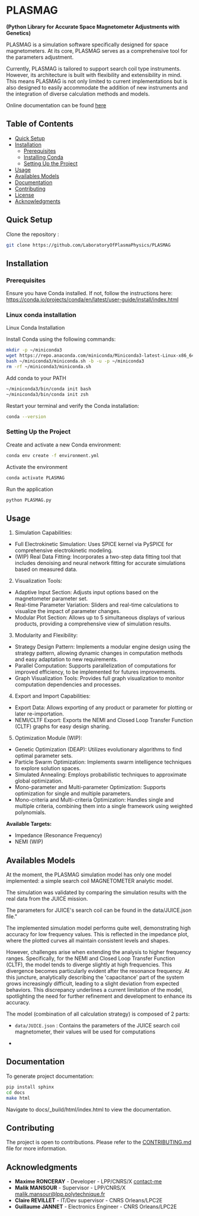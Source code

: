 
# PLASMAG 
**(Python Library for Accurate Space Magnetometer Adjustments with Genetics)**

PLASMAG is a simulation software specifically designed for 
space magnetometers.
At its core, PLASMAG serves as a comprehensive tool for the parameters adjustment.

Currently, PLASMAG is tailored to support search coil type instruments.
However, its architecture is built with flexibility and extensibility in mind. This means PLASMAG is not only limited to current implementations but is also designed to easily accommodate the addition of new instruments and the integration of diverse calculation methods and models. 

Online documentation can be found [here](https://plasmag.readthedocs.io/en/master/)

## Table of Contents

- [Quick Setup](#quick-setup)
- [Installation](#installation)
  - [Prerequisites](#prerequisites)
  - [Installing Conda](#installing-conda)
  - [Setting Up the Project](#setting-up-the-project)
- [Usage](#usage)
- [Availables Models](#availables-models)
- [Documentation](#documentation)
- [Contributing](#contributing)
- [License](#license)
- [Acknowledgments](#acknowledgments)

## Quick Setup

Clone the repository : 

```bash
git clone https://github.com/LaboratoryOfPlasmaPhysics/PLASMAG
```

## Installation

### Prerequisites


Ensure you have Conda installed. If not, follow the instructions here: https://conda.io/projects/conda/en/latest/user-guide/install/index.html

### Linux conda installation

Linux Conda Installation

Install Conda using the following commands:

```bash
mkdir -p ~/miniconda3
wget https://repo.anaconda.com/miniconda/Miniconda3-latest-Linux-x86_64.sh -O ~/miniconda3/miniconda.sh
bash ~/miniconda3/miniconda.sh -b -u -p ~/miniconda3
rm -rf ~/miniconda3/miniconda.sh
```

Add conda to your PATH

```bash
~/miniconda3/bin/conda init bash
~/miniconda3/bin/conda init zsh
```
Restart your terminal and verify the Conda installation:
```bash
conda --version
```

### Setting Up the Project

Create and activate a new Conda environment:

```bash
conda env create -f environment.yml
```

Activate the environment

```bash
conda activate PLASMAG
```

Run the application

```bash
python PLASMAG.py
```

## Usage


1. Simulation Capabilities:

- Full Electrokinetic Simulation: Uses SPICE kernel via PySPICE for comprehensive electrokinetic modeling.
- (WIP) Real Data Fitting: Incorporates a two-step data fitting tool that includes denoising and neural network fitting for accurate simulations based on measured data.

2. Visualization Tools:

- Adaptive Input Section: Adjusts input options based on the magnetometer parameter set.
- Real-time Parameter Variation: Sliders and real-time calculations to visualize the impact of parameter changes.
- Modular Plot Section: Allows up to 5 simultaneous displays of various products, providing a comprehensive view of simulation results.

3. Modularity and Flexibility:

- Strategy Design Pattern: Implements a modular engine design using the strategy pattern, allowing dynamic changes in computation methods and easy adaptation to new requirements.
- Parallel Computation: Supports parallelization of computations for improved efficiency, to be implemented for futures improvements.
- Graph Visualization Tools: Provides full graph visualization to monitor computation dependencies and processes.

4. Export and Import Capabilities:

- Export Data: Allows exporting of any product or parameter for plotting or later re-importation.
- NEMI/CLTF Export: Exports the NEMI and Closed Loop Transfer Function (CLTF) graphs for easy design sharing.

5. Optimization Module (WIP):

- Genetic Optimization (DEAP): Utilizes evolutionary algorithms to find optimal parameter sets.
- Particle Swarm Optimization: Implements swarm intelligence techniques to explore solution spaces.
- Simulated Annealing: Employs probabilistic techniques to approximate global optimization.
- Mono-parameter and Multi-parameter Optimization: Supports optimization for single and multiple parameters.
- Mono-criteria and Multi-criteria Optimization: Handles single and multiple criteria, combining them into a single framework using weighted polynomials.

**Available Targets:**
- Impedance (Resonance Frequency)
- NEMI (WIP)

## Availables Models

At the moment, the PLASMAG simulation model has only one model implemented: a simple search coil MAGNETOMETER analytic model. 

The simulation was validated by comparing the simulation results with the real data from the JUICE mission. 

The parameters for JUICE's search coil can be found in the data/JUICE.json file."

The implemented simulation model performs quite well, demonstrating high accuracy for low frequency values. This is reflected in the impedance plot, where the plotted curves all maintain consistent levels and shapes. 

However, challenges arise when extending the analysis to higher frequency ranges. 
Specifically, for the NEMI and Closed Loop Transfer Function (CLTF),
the model tends to diverge slightly at high frequencies.
This divergence becomes particularly evident after the resonance frequency. 
At this juncture, analytically describing the 'capacitance' part of the system grows 
increasingly difficult, leading to a slight deviation from expected behaviors. 
This discrepancy underlines a current limitation of the model, spotlighting the 
need for further refinement and development to enhance its accuracy.

The model (combination of all calculation strategy) is composed of 2 parts:
- ``data/JUICE.json`` : Contains the parameters of the JUICE search coil magnetometer, their values will be used for computations
- ````

## Documentation

To generate project documentation:

```bash
pip install sphinx
cd docs
make html
```

Navigate to docs/_build/html/index.html to view the documentation.

## Contributing

The project is open to contributions. Please refer to the [CONTRIBUTING.md](CONTRIBUTING.md) file for more information.

## Acknowledgments

- **Maxime RONCERAY** - Developer - LPP/CNRS/X [contact-me](mailto:ronceray.maxime@gmail.com)
- **Malik MANSOUR** - Supervisor - LPP/CNRS/X [malik.mansour@lpp.polytechnique.fr](mailto:malik.mansour@lpp.polytechnique.fr)
- **Claire REVILLET** - IT/Dev supervisor - CNRS Orleans/LPC2E
- **Guillaume JANNET** - Electronics Engineer - CNRS Orleans/LPC2E

